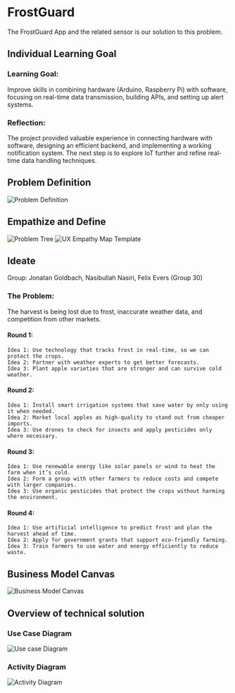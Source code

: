 # FrostGuard

The FrostGuard App and the related sensor is our solution to this problem.

## Individual Learning Goal

### Learning Goal:

Improve skills in combining hardware (Arduino, Raspberry Pi) with software, focusing on real-time data transmission, building APIs, and setting up alert systems.

### Reflection:

The project provided valuable experience in connecting hardware with software, designing an efficient backend, and implementing a working notification system. The next step is to explore IoT further and refine real-time data handling techniques.
## Problem Definition

![Problem Definition](./DIY/5WHProblemDefnition.jpg)

## Empathize and Define

![Problem Tree](./EmpathizeAndDefine/ProblemTree.png)
![UX Empathy Map Template](./EmpathizeAndDefine/UXEmpathyMapTemplate.png)

## Ideate
Group: Jonatan Goldbach, Nasibullah Nasiri, Felix Evers (Group 30)

### The Problem:
The harvest is being lost due to frost, inaccurate weather data, and competition from other markets.

#### Round 1:

    Idea 1: Use technology that tracks frost in real-time, so we can protect the crops.
    Idea 2: Partner with weather experts to get better forecasts.
    Idea 3: Plant apple varieties that are stronger and can survive cold weather.

#### Round 2:

    Idea 1: Install smart irrigation systems that save water by only using it when needed.
    Idea 2: Market local apples as high-quality to stand out from cheaper imports.
    Idea 3: Use drones to check for insects and apply pesticides only where necessary.

#### Round 3:

    Idea 1: Use renewable energy like solar panels or wind to heat the farm when it’s cold.
    Idea 2: Form a group with other farmers to reduce costs and compete with larger companies.
    Idea 3: Use organic pesticides that protect the crops without harming the environment.

#### Round 4:

    Idea 1: Use artificial intelligence to predict frost and plan the harvest ahead of time.
    Idea 2: Apply for government grants that support eco-friendly farming.
    Idea 3: Train farmers to use water and energy efficiently to reduce waste.

## Business Model Canvas

![Business Model Canvas](./BusinessModelCanvas.jpg)

## Overview of technical solution

### Use Case Diagram
![Use case Diagram](./Diagrams/useCaseDiagram.png)

### Activity Diagram
![Activity Diagram](./Diagrams/activityDiagram.png)

